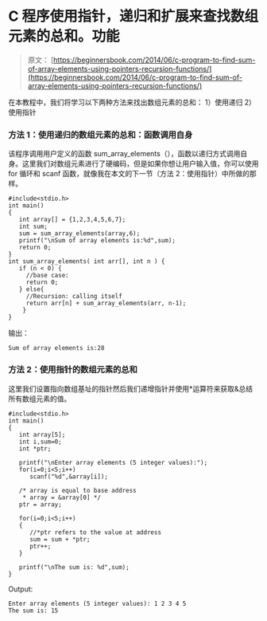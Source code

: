 # C 程序使用指针，递归和扩展来查找数组元素的总和。功能

> 原文： [https://beginnersbook.com/2014/06/c-program-to-find-sum-of-array-elements-using-pointers-recursion-functions/](https://beginnersbook.com/2014/06/c-program-to-find-sum-of-array-elements-using-pointers-recursion-functions/)

在本教程中，我们将学习以下两种方法来找出数组元素的总和：
1）使用递归
2）使用指针

### 方法 1：使用递归的数组元素的总和：函数调用自身

该程序调用用户定义的函数 sum_array_elements（），函数以递归方式调用自身。这里我们对数组元素进行了硬编码，但是如果你想让用户输入值，你可以使用 for 循环和 scanf 函数，就像我在本文的下一节（方法 2：使用指针）中所做的那样。

```
#include<stdio.h>
int main()
{
   int array[] = {1,2,3,4,5,6,7};
   int sum;
   sum = sum_array_elements(array,6);
   printf("\nSum of array elements is:%d",sum);
   return 0;
}
int sum_array_elements( int arr[], int n ) {
   if (n < 0) {
     //base case:
     return 0;
   } else{
     //Recursion: calling itself
     return arr[n] + sum_array_elements(arr, n-1);
    }
}
```

输出：

```
Sum of array elements is:28
```

### 方法 2：使用指针的数组元素的总和

这里我们设置指向数组基址的指针然后我们递增指针并使用*运算符来获取&amp;总结所有数组元素的值。

```
#include<stdio.h>
int main()
{
   int array[5];
   int i,sum=0;
   int *ptr;

   printf("\nEnter array elements (5 integer values):");
   for(i=0;i<5;i++)
      scanf("%d",&array[i]);

   /* array is equal to base address
    * array = &array[0] */
   ptr = array;

   for(i=0;i<5;i++) 
   {
      //*ptr refers to the value at address
      sum = sum + *ptr;
      ptr++;
   }

   printf("\nThe sum is: %d",sum);
}
```

Output:

```
Enter array elements (5 integer values): 1 2 3 4 5
The sum is: 15
```